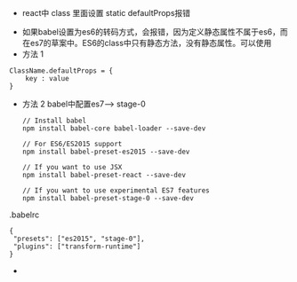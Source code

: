 
- react中 class 里面设置 static defaultProps报错
 + 如果babel设置为es6的转码方式，会报错，因为定义静态属性不属于es6，而在es7的草案中。ES6的class中只有静态方法，没有静态属性。可以使用
 + 方法 1
 ```
 ClassName.defaultProps = {
     key : value
 }
 ```
 + 方法 2
 babel中配置es7--> stage-0

    ```
    // Install babel
    npm install babel-core babel-loader --save-dev

    // For ES6/ES2015 support
    npm install babel-preset-es2015 --save-dev

    // If you want to use JSX
    npm install babel-preset-react --save-dev

    // If you want to use experimental ES7 features
    npm install babel-preset-stage-0 --save-dev
    ```

 .babelrc
 ```
 {
  "presets": ["es2015", "stage-0"],
  "plugins": ["transform-runtime"]
 }
 ```

 - 
